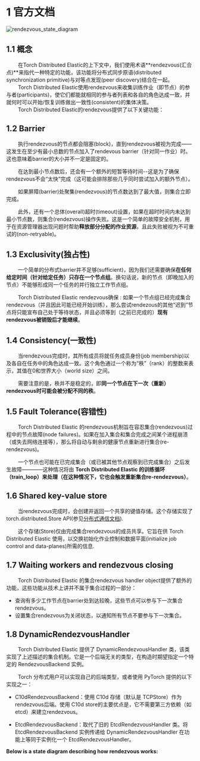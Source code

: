 # 1 官方文档
![rendezvous_state_diagram](https://pytorch.org/docs/stable/_images/etcd_rdzv_diagram.png)

## 1.1 概念
&nbsp;&nbsp;&nbsp;&nbsp;&nbsp;&nbsp;&nbsp;&nbsp;在Torch Distributed Elastic的上下文中，我们使用术语**rendezvous(汇合点)**来指代一种特定的功能，该功能将分布式同步原语(distributed synchronization primitive)与对等点发现(peer discovery)结合在一起。<br>
&nbsp;&nbsp;&nbsp;&nbsp;&nbsp;&nbsp;&nbsp;&nbsp;Torch Distributed Elastic使用rendezvous来收集训练作业（即节点）的参与者(participants)，使它们都能就相同的参与者列表和各自的角色达成一致，并就何时可以开始/恢复训练做出一致性(consistent)的集体决策。<br>
&nbsp;&nbsp;&nbsp;&nbsp;&nbsp;&nbsp;&nbsp;&nbsp;Torch Distributed Elastic的rendezvous提供了以下关键功能：<br>

## 1.2 Barrier
&nbsp;&nbsp;&nbsp;&nbsp;&nbsp;&nbsp;&nbsp;&nbsp;执行rendezvous的节点都会阻塞(block)，直到rendezvous被视为完成——这发生在至少有最小总数的节点加入了rendevous barrier（针对同一作业）时。这也意味着barrier的大小并不一定是固定的。<br>

&nbsp;&nbsp;&nbsp;&nbsp;&nbsp;&nbsp;&nbsp;&nbsp;在达到最小节点数后，还会有一个额外的短暂等待时间--这是为了确保rendezvous不会“太快”完成（这可能会排除那些几乎同时尝试加入的额外节点）。<br>

&nbsp;&nbsp;&nbsp;&nbsp;&nbsp;&nbsp;&nbsp;&nbsp;如果屏障(barrier)处聚集(rendezvous)的节点数达到了最大值，则集合立即完成。<br>

&nbsp;&nbsp;&nbsp;&nbsp;&nbsp;&nbsp;&nbsp;&nbsp;此外，还有一个总体(overall)超时(timeout)设置，如果在超时时间内未达到最小节点数，则集合(rendezvous)操作失败。这是一个简单的故障安全机制，用于在资源管理器出现问题时帮助**释放部分分配的作业资源**，且此失败被视为不可重试的(non-retryable)。<br>

## 1.3 Exclusivity(独占性)
&nbsp;&nbsp;&nbsp;&nbsp;&nbsp;&nbsp;&nbsp;&nbsp;一个简单的分布式barrier并不足够(sufficient)，因为我们还需要确保**在任何给定时间（针对给定任务）只存在一个节点组**。换句话说，新的节点（即晚加入的节点）不能够形成同一个任务的并行独立工作节点组。<br>

&nbsp;&nbsp;&nbsp;&nbsp;&nbsp;&nbsp;&nbsp;&nbsp;Torch Distributed Elastic rendezvous确保 : 如果一个节点组已经完成集合rendezvous（并且因此可能已经开始训练），那么尝试rendezous的其他“迟到”节点将只能宣布自己处于等待状态，并且必须等到（之前已完成的）**现有rendezvous被销毁后才能继续**。<br>

## 1.4 Consistency(一致性)
&nbsp;&nbsp;&nbsp;&nbsp;&nbsp;&nbsp;&nbsp;&nbsp;当rendezvous完成时，其所有成员将就任务成员身份(job membership)以及各自在任务中的角色达成一致。这个角色通过一个称为“秩”（rank）的整数来表示，其值在0和世界大小（world size）之间。<br>

&nbsp;&nbsp;&nbsp;&nbsp;&nbsp;&nbsp;&nbsp;&nbsp;需要注意的是，秩并不是稳定的，即**同一个节点在下一次（重新）rendezvous时可能会被分配不同的秩**。<br>

## 1.5 Fault Tolerance(容错性)

&nbsp;&nbsp;&nbsp;&nbsp;&nbsp;&nbsp;&nbsp;&nbsp;Torch Distributed Elastic 的rendezvous机制旨在容忍集合(rendezvous)过程中的节点故障(node failures)。如果在加入集合和集合完成之间某个进程崩溃（或失去网络连接等），那么将自动与剩余的健康节点重新进行集合(re-rendezvous)。<br>

&nbsp;&nbsp;&nbsp;&nbsp;&nbsp;&nbsp;&nbsp;&nbsp;一个节点也可能在已完成集合（或已被其他节点观察到已完成集合）之后发生故障————这种情况将由 **Torch Distributed Elastic 的训练循环（train_loop）来处理（在这种情况下，它也会触发重新集合re-rendezvous）**。<br>

## 1.6 Shared key-value store
&nbsp;&nbsp;&nbsp;&nbsp;&nbsp;&nbsp;&nbsp;&nbsp;当rendezvous完成时，会创建并返回一个共享的键值存储。这个存储实现了 torch.distributed.Store API(参见[分布式通信文档](https://pytorch.org/docs/stable/distributed.html)). <br>

&nbsp;&nbsp;&nbsp;&nbsp;&nbsp;&nbsp;&nbsp;&nbsp;这个存储(Store)仅由完成集合rendezvous的成员共享。它旨在供 Torch Distributed Elastic 使用，以交换初始化作业控制和数据平面(initialize job control and data-planes)所需的信息. <br>

## 1.7 Waiting workers and rendezvous closing
&nbsp;&nbsp;&nbsp;&nbsp;&nbsp;&nbsp;&nbsp;&nbsp;Torch Distributed Elastic 的集合rendezvous handler object提供了额外的功能，这些功能从技术上讲并不属于集合过程的一部分：<br>

- 查询有多少工作节点在barrier处到达较晚，这些节点可以参与下一次集合rendezvous。<br>
- 设置集合rendezvous为关闭状态，以通知所有节点不要参与下一次集合。<br>


## 1.8 DynamicRendezvousHandler
&nbsp;&nbsp;&nbsp;&nbsp;&nbsp;&nbsp;&nbsp;&nbsp;Torch Distributed Elastic 提供了 DynamicRendezvousHandler 类，该类实现了上述描述的集合机制。它是一个后端无关的类型，在构造时期望指定一个特定的 RendezvousBackend 实例。<br>

&nbsp;&nbsp;&nbsp;&nbsp;&nbsp;&nbsp;&nbsp;&nbsp;Torch 分布式用户可以实现自己的后端类型，或者使用 PyTorch 提供的以下实现之一：

- C10dRendezvousBackend：使用 C10d 存储（默认是 TCPStore）作为rendezvous后端。使用 C10d store的主要优点是，它不需要第三方依赖（如 etcd）来建立rendezvous。<br>

- EtcdRendezvousBackend：取代了旧的 EtcdRendezvousHandler 类。将 EtcdRendezvousBackend 实例传递给 DynamicRendezvousHandler 在功能上等同于实例化一个 EtcdRendezvousHandler。<br>

**Below is a state diagram describing how rendezvous works:**<br>



